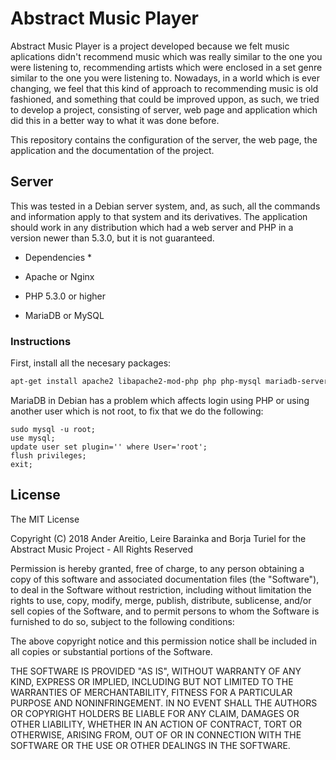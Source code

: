 # Abstract Music Player

Abstract Music Player is a project developed because we felt music aplications didn't recommend music which was really similar to the one you were listening to, recommending artists which were enclosed in a set genre similar to the one you were listening to. Nowadays, in a world which is ever changing, we feel that this kind of approach to recommending music is old fashioned, and something that could be improved uppon, as such, we tried to develop a project, consisting of server, web page and application which did this in a better way to what it was done before. 

This repository contains the configuration of the server, the web page, the application and the documentation of the project.

## Server

This was tested in a Debian server system, and, as such, all the commands and information apply to that system and its derivatives. The application should work in any distribution which had a web server and PHP in a version newer than 5.3.0, but it is not guaranteed.

* Dependencies *

* Apache or Nginx
* PHP 5.3.0 or higher
* MariaDB or MySQL

### Instructions

First, install all the necesary packages:

```bash
apt-get install apache2 libapache2-mod-php php php-mysql mariadb-server mariadb-client
```

MariaDB in Debian has a problem which affects login using PHP or using another user which is not root, to fix that we do the following:

```
sudo mysql -u root;
use mysql;
update user set plugin='' where User='root';
flush privileges;
exit;
```

## License

The MIT License

Copyright (C) 2018 Ander Areitio, Leire Barainka and Borja Turiel for the Abstract Music Project - All Rights Reserved  

Permission is hereby granted, free of charge, to any person obtaining a copy
of this software and associated documentation files (the "Software"), to deal
in the Software without restriction, including without limitation the rights
to use, copy, modify, merge, publish, distribute, sublicense, and/or sell
copies of the Software, and to permit persons to whom the Software is
furnished to do so, subject to the following conditions:

The above copyright notice and this permission notice shall be included in
all copies or substantial portions of the Software.

THE SOFTWARE IS PROVIDED "AS IS", WITHOUT WARRANTY OF ANY KIND, EXPRESS OR
IMPLIED, INCLUDING BUT NOT LIMITED TO THE WARRANTIES OF MERCHANTABILITY,
FITNESS FOR A PARTICULAR PURPOSE AND NONINFRINGEMENT. IN NO EVENT SHALL THE
AUTHORS OR COPYRIGHT HOLDERS BE LIABLE FOR ANY CLAIM, DAMAGES OR OTHER
LIABILITY, WHETHER IN AN ACTION OF CONTRACT, TORT OR OTHERWISE, ARISING FROM,
OUT OF OR IN CONNECTION WITH THE SOFTWARE OR THE USE OR OTHER DEALINGS IN
THE SOFTWARE.


